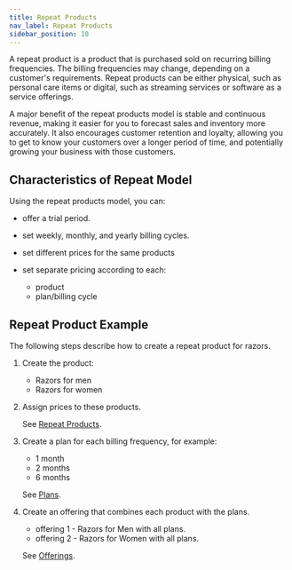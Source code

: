```yaml
---
title: Repeat Products 
nav_label: Repeat Products
sidebar_position: 10
---
```


A repeat product is a product that is purchased sold on recurring billing frequencies. The billing frequencies may change, depending on a customer's requirements. Repeat products can be either physical, such as personal care items or digital, such as streaming services or software as a service offerings.

A major benefit of the repeat products model is stable and continuous revenue, making it easier for you to forecast sales and inventory more accurately. It also encourages customer retention and loyalty, allowing you to get to know your customers over a longer period of time, and potentially growing your business with those customers.

## Characteristics of Repeat Model

Using the repeat products model, you can:

- offer a trial period.
- set weekly, monthly, and yearly billing cycles.
- set different prices for the same products
- set separate pricing according to each:

  - product
  - plan/billing cycle

## Repeat Product Example

The following steps describe how to create a repeat product for razors. 

1. Create the product:

    - Razors for men 
    - Razors for women

2. Assign prices to these products.

    See [Repeat Products](/docs/commerce-manager/subscriptions/products/managing-products-cm).
   
3. Create a plan for each billing frequency, for example:

    - 1 month
    - 2 months
    - 6 months

   See [Plans](/docs/commerce-manager/subscriptions/subscription-plans/managing-subscription-plans-cm).

4. Create an offering that combines each product with the plans. 

    - offering 1 - Razors for Men with all plans.
    - offering 2 - Razors for Women with all plans.

   See [Offerings](/docs/commerce-manager/subscriptions/offerings/managing-subscription-offerings).
